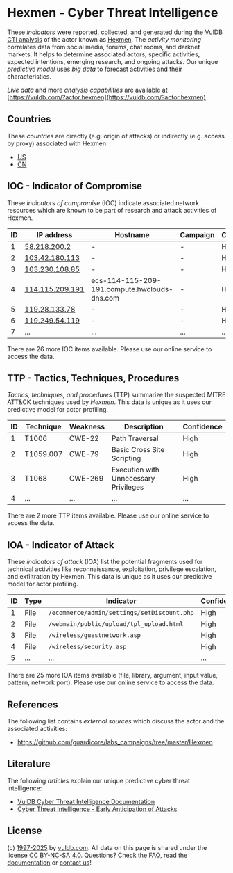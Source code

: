 # Hexmen - Cyber Threat Intelligence

These _indicators_ were reported, collected, and generated during the [VulDB CTI analysis](https://vuldb.com/?kb.cti) of the actor known as [Hexmen](https://vuldb.com/?actor.hexmen). The _activity monitoring_ correlates data from social media, forums, chat rooms, and darknet markets. It helps to determine associated actors, specific activities, expected intentions, emerging research, and ongoing attacks. Our unique _predictive model_ uses _big data_ to forecast activities and their characteristics.

_Live data_ and more _analysis capabilities_ are available at [https://vuldb.com/?actor.hexmen](https://vuldb.com/?actor.hexmen)

## Countries

These _countries_ are directly (e.g. origin of attacks) or indirectly (e.g. access by proxy) associated with Hexmen:

* [US](https://vuldb.com/?country.us)
* [CN](https://vuldb.com/?country.cn)

## IOC - Indicator of Compromise

These _indicators of compromise_ (IOC) indicate associated network resources which are known to be part of research and attack activities of Hexmen.

ID | IP address | Hostname | Campaign | Confidence
-- | ---------- | -------- | -------- | ----------
1 | [58.218.200.2](https://vuldb.com/?ip.58.218.200.2) | - | - | High
2 | [103.42.180.113](https://vuldb.com/?ip.103.42.180.113) | - | - | High
3 | [103.230.108.85](https://vuldb.com/?ip.103.230.108.85) | - | - | High
4 | [114.115.209.191](https://vuldb.com/?ip.114.115.209.191) | ecs-114-115-209-191.compute.hwclouds-dns.com | - | High
5 | [119.28.133.78](https://vuldb.com/?ip.119.28.133.78) | - | - | High
6 | [119.249.54.119](https://vuldb.com/?ip.119.249.54.119) | - | - | High
7 | ... | ... | ... | ...

There are 26 more IOC items available. Please use our online service to access the data.

## TTP - Tactics, Techniques, Procedures

_Tactics, techniques, and procedures_ (TTP) summarize the suspected MITRE ATT&CK techniques used by _Hexmen_. This data is unique as it uses our predictive model for actor profiling.

ID | Technique | Weakness | Description | Confidence
-- | --------- | -------- | ----------- | ----------
1 | T1006 | CWE-22 | Path Traversal | High
2 | T1059.007 | CWE-79 | Basic Cross Site Scripting | High
3 | T1068 | CWE-269 | Execution with Unnecessary Privileges | High
4 | ... | ... | ... | ...

There are 2 more TTP items available. Please use our online service to access the data.

## IOA - Indicator of Attack

These _indicators of attack_ (IOA) list the potential fragments used for technical activities like reconnaissance, exploitation, privilege escalation, and exfiltration by Hexmen. This data is unique as it uses our predictive model for actor profiling.

ID | Type | Indicator | Confidence
-- | ---- | --------- | ----------
1 | File | `/ecommerce/admin/settings/setDiscount.php` | High
2 | File | `/webmain/public/upload/tpl_upload.html` | High
3 | File | `/wireless/guestnetwork.asp` | High
4 | File | `/wireless/security.asp` | High
5 | ... | ... | ...

There are 25 more IOA items available (file, library, argument, input value, pattern, network port). Please use our online service to access the data.

## References

The following list contains _external sources_ which discuss the actor and the associated activities:

* https://github.com/guardicore/labs_campaigns/tree/master/Hexmen

## Literature

The following _articles_ explain our unique predictive cyber threat intelligence:

* [VulDB Cyber Threat Intelligence Documentation](https://vuldb.com/?kb.cti)
* [Cyber Threat Intelligence - Early Anticipation of Attacks](https://www.scip.ch/en/?labs.20201022)

## License

(c) [1997-2025](https://vuldb.com/?kb.changelog) by [vuldb.com](https://vuldb.com/?kb.about). All data on this page is shared under the license [CC BY-NC-SA 4.0](https://creativecommons.org/licenses/by-nc-sa/4.0/). Questions? Check the [FAQ](https://vuldb.com/?kb.faq), read the [documentation](https://vuldb.com/?kb) or [contact us](https://vuldb.com/?contact)!
